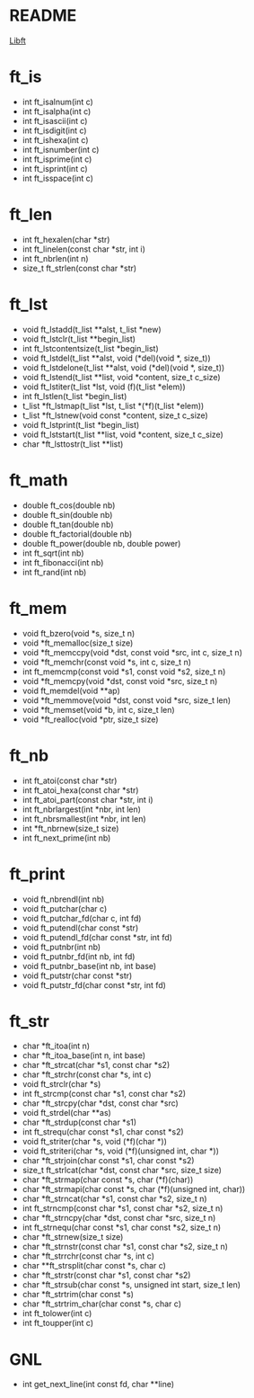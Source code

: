 # README #

[Libft](https://mega.nz/#!hpRxmLBJ!SB90oAfdoSDAZ3TWidffhGqtWfeTZI0_gyTGzE9uvPU)

# ft_is
* int		ft\_isalnum(int c)
* int		ft\_isalpha(int c)
* int		ft\_isascii(int c)
* int		ft\_isdigit(int c)
* int		ft\_ishexa(int c)
* int		ft\_isnumber(int c)
* int		ft\_isprime(int c)
* int		ft\_isprint(int c)
* int		ft\_isspace(int c)

# ft\_len
* int		ft\_hexalen(char \*str)
* int		ft\_linelen(const char \*str, int i)
* int		ft\_nbrlen(int n)
* size\_t	ft\_strlen(const char \*str)

# ft\_lst
* void		ft\_lstadd(t\_list \*\*alst, t\_list \*new)
* void		ft\_lstclr(t\_list \*\*begin\_list)
* int		ft\_lstcontentsize(t\_list \*begin\_list)
* void		ft\_lstdel(t\_list \*\*alst, void (\*del)(void \*, size\_t))
* void		ft\_lstdelone(t\_list \*\*alst, void (\*del)(void \*, size\_t))
* void		ft\_lstend(t\_list \*\*list, void \*content, size\_t c\_size)
* void		ft\_lstiter(t\_list \*lst, void (f)(t\_list \*elem))
* int		ft\_lstlen(t\_list \*begin\_list)
* t\_list	\*ft\_lstmap(t\_list \*lst, t\_list \*(\*f)(t\_list \*elem))
* t\_list	\*ft\_lstnew(void const \*content, size\_t c\_size)
* void		ft\_lstprint(t\_list \*begin\_list)
* void		ft\_lststart(t\_list \*\*list, void \*content, size\_t c\_size)
* char		\*ft\_lsttostr(t\_list \*\*list)

# ft\_math
* double	ft\_cos(double nb) 
* double	ft\_sin(double nb)
* double	ft\_tan(double nb)
* double	ft\_factorial(double nb)
* double	ft\_power(double nb, double power)
* int		ft\_sqrt(int nb)
* int		ft\_fibonacci(int nb)
* int		ft\_rand(int nb)

# ft\_mem
* void		ft\_bzero(void \*s, size\_t n)
* void		\*ft\_memalloc(size\_t size)
* void		\*ft\_memccpy(void \*dst, const void \*src, int c, size\_t n)
* void		\*ft\_memchr(const void \*s, int c, size\_t n)
* int		ft\_memcmp(const void \*s1, const void \*s2, size\_t n)
* void		\*ft\_memcpy(void \*dst, const void \*src, size\_t n)
* void		ft\_memdel(void \*\*ap)
* void		\*ft\_memmove(void \*dst, const void \*src, size\_t len)
* void		\*ft\_memset(void \*b, int c, size\_t len)
* void		\*ft\_realloc(void \*ptr, size\_t size)

# ft\_nb
* int		ft\_atoi(const char \*str)
* int		ft\_atoi\_hexa(const char \*str)
* int		ft\_atoi\_part(const char \*str, int i)
* int		ft\_nbrlargest(int \*nbr, int len)
* int		ft\_nbrsmallest(int \*nbr, int len)
* int		\*ft\_nbrnew(size\_t size)
* int		ft\_next\_prime(int nb)

# ft\_print
* void		ft\_nbrendl(int nb)
* void		ft\_putchar(char c)
* void		ft\_putchar\_fd(char c, int fd)
* void		ft\_putendl(char const \*str)
* void		ft\_putendl\_fd(char const \*str, int fd)
* void		ft\_putnbr(int nb)
* void		ft\_putnbr\_fd(int nb, int fd)
* void		ft\_putnbr\_base(int nb, int base)
* void		ft\_putstr(char const \*str)
* void		ft\_putstr\_fd(char const \*str, int fd)

# ft\_str
* char		\*ft\_itoa(int n)
* char		\*ft\_itoa\_base(int n, int base)
* char		\*ft\_strcat(char \*s1, const char \*s2)
* char		\*ft\_strchr(const char \*s, int c)
* void		ft\_strclr(char \*s)
* int		ft\_strcmp(const char \*s1, const char \*s2)
* char		\*ft\_strcpy(char \*dst, const char \*src)
* void		ft\_strdel(char \*\*as)
* char		\*ft\_strdup(const char \*s1)
* int		ft\_strequ(char const \*s1, char const \*s2)
* void		ft\_striter(char \*s, void (\*f)(char \*))
* void		ft\_striteri(char \*s, void (\*f)(unsigned int, char \*))
* char		\*ft\_strjoin(char const \*s1, char const \*s2)
* size\_t	ft\_strlcat(char \*dst, const char \*src, size\_t size)
* char		\*ft\_strmap(char const \*s, char (\*f)(char))
* char		\*ft\_strmapi(char const \*s, char (\*f)(unsigned int, char))
* char		\*ft\_strncat(char \*s1, const char \*s2, size\_t n)
* int		ft\_strncmp(const char \*s1, const char \*s2, size\_t n)
* char		\*ft\_strncpy(char \*dst, const char \*src, size\_t n)
* int		ft\_strnequ(char const \*s1, char const \*s2, size\_t n)
* char		\*ft\_strnew(size_t size)
* char		\*ft\_strnstr(const char \*s1, const char \*s2, size\_t n)
* char		\*ft\_strrchr(const char \*s, int c)
* char		\*\*ft\_strsplit(char const \*s, char c)
* char		\*ft\_strstr(const char \*s1, const char \*s2)
* char		\*ft\_strsub(char const \*s, unsigned int start, size\_t len)
* char		\*ft\_strtrim(char const \*s)
* char		\*ft\_strtrim\_char(char const \*s, char c)
* int		ft\_tolower(int c)
* int		ft\_toupper(int c)


# GNL
* int		get_next_line(int const fd, char \*\*line)











